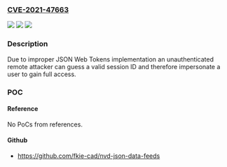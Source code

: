 ### [CVE-2021-47663](https://cve.mitre.org/cgi-bin/cvename.cgi?name=CVE-2021-47663)
![](https://img.shields.io/static/v1?label=Product&message=Franka%20Emika%20Robot&color=blue)
![](https://img.shields.io/static/v1?label=Version&message=0.0.0%3C%3D%204.0.3%20&color=brighgreen)
![](https://img.shields.io/static/v1?label=Vulnerability&message=CWE-613%3A%20Insufficient%20Session%20Expiration&color=brighgreen)

### Description

Due to improper JSON Web Tokens implementation an unauthenticated remote attacker can guess a valid session ID and therefore impersonate a user to gain full access.

### POC

#### Reference
No PoCs from references.

#### Github
- https://github.com/fkie-cad/nvd-json-data-feeds

